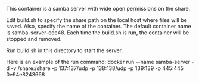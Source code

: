 

This container is a samba server with wide open permissions on the share.

Edit build.sh to specify the share path on the local host where files will be saved. Also,
specify the name of the container. The default container name is samba-server-eee48.
Each time the build.sh is run, the container will be stopped and removed.

Run build.sh in this directory to start the server.

Here is an example of the run command:
docker run --name samba-server -d -v /share:/share -p 137:137/udp -p 138:138/udp -p 139:139 -p 445:445 0e94e8243668



